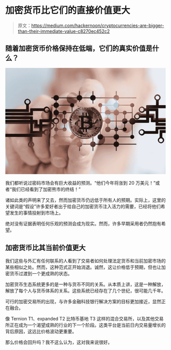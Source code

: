 # 加密货币比它们的直接价值更大

> 原文：<https://medium.com/hackernoon/cryptocurrencies-are-bigger-than-their-immediate-value-c8270ec452c2>

## 随着加密货币价格保持在低端，它们的真实价值是什么？

![](img/4dcdc8451983b95ec6303d09d09c0fc4.png)

我们都听说过密码市场会有巨大收益的预测。“他们今年将涨到 20 万美元！”或者“我们已经看到了加密熊市的终结！”

诸如此类的声明来了又去，然而加密货币仍远低于所有人的预期。实际上，这里的关键词是“假设”许多爱好者出于给自己的加密货币注入活力的需要，已经将他们希望发生的事情投射到市场上。

绝对没有证据表明任何乐观的预测会成为现实。然而，许多早期采用者仍然抱有希望。

## 加密货币比其当前价值更大

我们这些与外汇有任何联系的人看到了交易者如何处理法定货币和当前加密市场的某些相似之处。然而，这种范式正开始消退。诚然，这让价格低于预期，但也让加密货币过渡到一个更成熟的状态。

加密货币生态系统更多的是一种与货币不同的关系。从本质上讲，这是一种解放，解放了每个人与货币体系的关系。这些系统已经存在了几个世纪，很可能几千年。

可行的加密交易所的出现，与许多金融科技银行解决方案的目标更加接近，显然正在融合。

像 Ternion T1、expanded T2 比特币基地 T3 这样的混合交易所，以及其他交易所正在成为一个渴望成熟的行业的下一个阶段。这类平台是当前日内交易量增长的背后原因，这远比价格波动更重要。

那么价格会回升吗？我不这么认为，这对我来说很好。